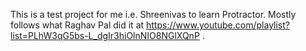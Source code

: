 This is a test project for me i.e. Shreenivas to learn Protractor. Mostly follows what Raghav Pal did it at https://www.youtube.com/playlist?list=PLhW3qG5bs-L_dgIr3hiOlnNIO8NGlXQnP .

